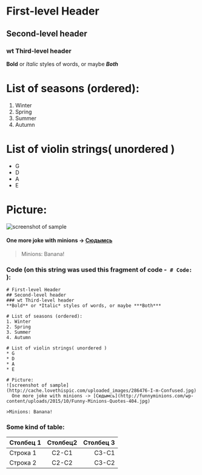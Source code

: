 # First-level Header
## Second-level header
### wt Third-level header
**Bold** or *Italic* styles of words, or maybe ***Both***

# List of seasons (ordered):
1. Winter
2. Spring
3. Summer
4. Autumn

# List of violin strings( unordered )
* G
* D
* A
* E

# Picture:
![screenshot of sample](http://cache.lovethispic.com/uploaded_images/286476-I-m-Confused.jpg)
#### One more joke with minions -> [Сюдымсь](http://funnyminions.com/wp-content/uploads/2015/10/Funny-Minions-Quotes-404.jpg)

>Minions: Banana!

### Code (on this string was used this fragment of code -` # Code:` ):
```
# First-level Header
## Second-level header
### wt Third-level header
**Bold** or *Italic* styles of words, or maybe ***Both***

# List of seasons (ordered):
1. Winter
2. Spring
3. Summer
4. Autumn

# List of violin strings( unordered )
* G
* D
* A
* E

# Picture:
![screenshot of sample](http://cache.lovethispic.com/uploaded_images/286476-I-m-Confused.jpg)  
  One more joke with minions -> [Сюдымсь](http://funnyminions.com/wp-content/uploads/2015/10/Funny-Minions-Quotes-404.jpg)  

>Minions: Banana!
```
### Some kind of table:  
| Столбец 1     |Столбец2          | Столбец 3|
| ------------- |:----------------:| -----:   |
| Строка 1      | С2-С1            | С3-С1    |
| Строка 2      | С2-С2            | С3-С2    |
